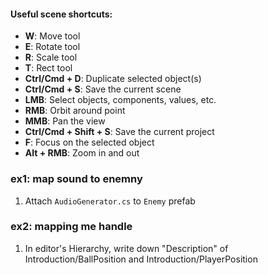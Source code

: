 #### Useful scene shortcuts:
- **W**: Move tool
- **E**: Rotate tool
- **R**: Scale tool
- **T**: Rect tool
- **Ctrl/Cmd + D**: Duplicate selected object(s)
- **Ctrl/Cmd + S**: Save the current scene
- **LMB**: Select objects, components, values, etc.
- **RMB**: Orbit around point
- **MMB**: Pan the view
- **Ctrl/Cmd + Shift + S**: Save the current project
- **F**: Focus on the selected object
- **Alt + RMB**: Zoom in and out


### ex1: map sound to enemny
1. Attach `AudioGenerator.cs` to `Enemy` prefab

### ex2: mapping me handle
1. In editor's Hierarchy, write down "Description" of Introduction/BallPosition and Introduction/PlayerPosition